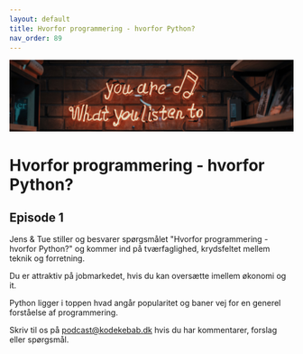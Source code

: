 ```yaml
---
layout: default
title: Hvorfor programmering - hvorfor Python?
nav_order: 89
---
```

![](../image/podcast.jpg)
# Hvorfor programmering - hvorfor Python?

## Episode 1

Jens & Tue stiller og besvarer spørgsmålet "Hvorfor programmering - hvorfor Python?" og kommer ind på tværfaglighed, krydsfeltet mellem teknik og forretning.

Du er attraktiv på jobmarkedet, hvis du kan oversætte imellem økonomi og it.

Python ligger i toppen hvad angår popularitet og baner vej for en generel forståelse af programmering.

Skriv til os på [podcast@kodekebab.dk](mailto:podcast@kodekebab.dk) hvis du har kommentarer, forslag eller spørgsmål.
